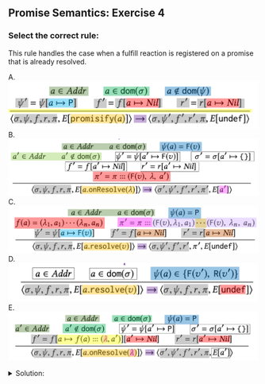 ## Promise Semantics: Exercise 4

### Select the correct rule:
This rule handles the case when a fulfill reaction is registered on a promise that is already resolved.

A. ![alt text](image-3.png)
B. ![alt text](image-4.png)
C. ![alt text](image-7.png)
D. ![alt text](image-6.png)
E. ![alt text](image-5.png)

<details>
<summary> Solution: </summary>
    B.
</details>